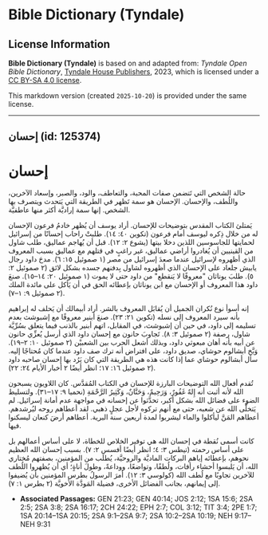 # Bible Dictionary (Tyndale)

## License Information

**Bible Dictionary (Tyndale)** is based on and adapted from: _Tyndale Open Bible Dictionary_, [Tyndale House Publishers](https://tyndaleopenresources.com/), 2023, which is licensed under a [CC BY-SA 4.0 license](https://creativecommons.org/licenses/by-sa/4.0/legalcode.en).

This markdown version (created `2025-10-20`) is provided under the same license.



--------------------------------

## إحسان (id: 125374)

إحسان
=====

حالة الشخص التي تَتضمن صفات المحبة، والتعاطف، والود، والصبر، وإسعاد الآخرين، واللُطف، والإحسان. الإحسان هو سمة تَظهر في الطريقة التي يَتحدث ويتصرف بها الشخص. إنها سمة إراديَّة أكثر منها عاطفيَّة.

يَمتلئ الكتاب المقدس بتوضيحات للإحسان. أراد يوسف أن يُظهر خادمُ فرعون الإحسان له من خلال ذِكره ليوسف أمام فرعون (تكوين ٤٠: ١٤). طلبتْ راحاب إحسانًا من إسرائيل لحمايتها للجاسوسين اللذين دخلا بيتها (يشوع ٢: ١٢). قبل أن يُهاجم عماليق، طلب شاول من القينيين أن يُغادروا أراضي عماليق، غير راغبٍ في قتلهم مع عماليق بسبب المعروف الذي أظهروه لإسرائيل عندما صعدَ إسرائيل من مصر (١ صموئيل ١٥: ٦). مدحَ داود رجال يابيش جلعاد على الإحسان الذي أظهروه لشاول بِدفنهم جسده بشكل لائق (٢ صموئيل ٢: ٥). طلبَ يوناثان "معروفًا لا يَنقطع" من داود حتى لا يموت (١ صموئيل ٢٠: ١٤–١٥). صنعَ داود هذا المعروف أو الإحسان مع ابن يوناثان بإعطائه الحق في أن يَأكل على مائدة الملك (٢ صموئيل ٩: ١–٧).

إنه أسوأ نوع نُكران الجميل أن يُقابَل المعروف بالشر. أراد أبيمالك أن يَحلف له إبراهيم بأنه سيرد المعروف إلى نسله (تكوين ٢١: ٢٣). صنعَ أبنير معروفًا مع إشبوشث بعدم تسليمه إلى داود، في حين أن إشبوشث، في المقابل، اتهم أبنير بالذنب فيما يتعلق بسُرِّيَّة شاول، رصفة (٢ صموئيل ٣: ٨). تَجاوبَ حانون مع إحسان داود الذي أرسل يُعزِّي حانون عن أبيه بأنه أهان مبعوثي داود، وبذلك أشعل الحرب بين الشعبيْن (٢ صموئيل ١٠: ٢–١٩). وَبَّخ أبشالوم حوشاي، صديق داود، على افتراض أنه ترك صف داود عندما كان مُحتاجًا إليه. سأل أبشالوم حوشاي عما إذا كانت هذه هي الطريقة التي كان يَرُد بها إحسان صاحبه داود (٢ صموئيل ١٦: ١٧؛ انظر أيضًا ٢ أخبار الأيام ٢٤: ٢٢).

تُقدم أفعال الله التوضيحات البارزة للإحسان في الكتاب المُقدَّس. كان اللاويون يسبحون الله لأنه أثبت أنه إِلهٌ غَفُورٌ، وَرَحِيمٌ، وَحَنَّانٌ، وَكَثِيرُ الرَّحْمَةِ (نحميا ٩: ١٧–٣١). ولتسليط الضوء على فضائل الله بشكل أكبر، تحدَّثوا عن إحسانه في مواجهة عدم أمانة إسرائيل. لم يَتخلَّى الله عن شعبه، حتى مع أنهم تركوه لأجل عجلٍ ذهبي. لقد أعطاهم روحه ليُرشدهم. أعطاهم المَنَّ ليأكلوا والماء ليشربوا لمدة أريعين سنة البرية. أعطاهم أرضَ كنعان ليسكنوا فيها.

كانت أسمى نُقطة في إحسان الله هي توفير الخلاص للخطاة، لا على أساس أعمالهم بل على أساس رحمته (تيطس ٣: ٤؛ انظر أيضًا أفسس ٢: ٧). بسبب إحسان الله العظيم نحوهم، بإعطائه إياهم البركات الماديَّة والروحيَّة، يُطلَب من المؤمنين، بصفتهم مُختاري الله، أن يَلبسوا أحشاء رأفات، ولُطفًا، وتواضعًا، ووداعةً، وطولَ أناةٍ؛ أي أن يُظهروا اللُطف للآخرين تجاوبًا مع لُطف الله (كولوسي ٣: ١٢). أمرَ الرسولُ بطرس المؤمنين بأن يُضيفوا إلى إيمانهم، بجانب الفضائل الأخرى، فضيلة المَودَّة الأخويَّة (٢ بطرس ١: ٧).

* **Associated Passages:** GEN 21:23; GEN 40:14; JOS 2:12; 1SA 15:6; 2SA 2:5; 2SA 3:8; 2SA 16:17; 2CH 24:22; EPH 2:7; COL 3:12; TIT 3:4; 2PE 1:7; 1SA 20:14–1SA 20:15; 2SA 9:1–2SA 9:7; 2SA 10:2–2SA 10:19; NEH 9:17–NEH 9:31

